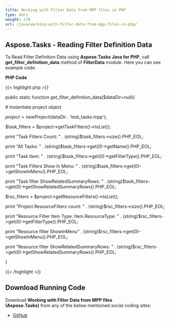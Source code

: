 ```yaml
---
title: Working with Filter Data from MPP files in PHP
type: docs
weight: 170
url: /java/working-with-filter-data-from-mpp-files-in-php/
---
```


## **Aspose.Tasks - Reading Filter Definition Data**
To Read Filter Definition Data using **Aspose.Tasks Java for PHP**, call **get_filter_definition_data** method of **FilterData** module. Here you can see example code.

**PHP Code**

{{< highlight php >}}

 public static function get_filter_definition_data($dataDir=null){

\# Instantiate project object

$project = new Project($dataDir . 'test_tasks.mpp');

$task_filters = $project->getTaskFilters()->toList();

print "Task Filters Count: " . (string)$task_filters->size().PHP_EOL;

print "All Tasks: " . (string)$task_filters->get(0)->getName().PHP_EOL;

print "Task Item: " . (string)$task_filters->get(0)->getFilterType().PHP_EOL;

print "Task Filters Show In Menu: " . (string)$task_filters->get(0)->getShowInMenu().PHP_EOL;

print "Task filter ShowRelatedSummaryRows: "  . (string)$task_filters->get(0)->getShowRelatedSummaryRows().PHP_EOL;

$rsc_filters = $project->getResourceFilters()->toList();

print "Project.ResourceFilters count: " .  (string)$rsc_filters->size().PHP_EOL;

print "Resource Filter Item Type: Item.ResourceType: "  . (string)$rsc_filters->get(0)->getFilterType().PHP_EOL;

print "Resource filter ShowInMenu"  . (string)$rsc_filters->get(0)->getShowInMenu().PHP_EOL;

print "Resource filter ShowRelatedSummaryRows: " . (string)$rsc_filters->get(0)->getShowRelatedSummaryRows().PHP_EOL;

}

{{< /highlight >}}
## **Download Running Code**
Download **Working with Filter Data from MPP files (Aspose.Tasks)** from any of the below mentioned social coding sites:

- [GitHub](https://github.com/aspose-tasks/Aspose.Tasks-for-Java/blob/master/Plugins/Aspose_Tasks_Java_for_PHP/src/aspose/tasks/WorkingWithProjects/FilterData.php)
